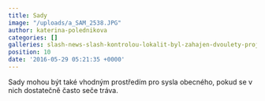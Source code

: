 ```yaml
---
title: Sady
image: "/uploads/a_SAM_2538.JPG"
author: katerina-polednikova
categories: []
galleries: slash-news-slash-kontrolou-lokalit-byl-zahajen-dvoulety-projekt
position: 10
date: '2016-05-29 05:21:35 +0000'
---
```

Sady mohou být také vhodným prostředím pro sysla obecného, pokud se v
nich dostatečně často seče tráva.

